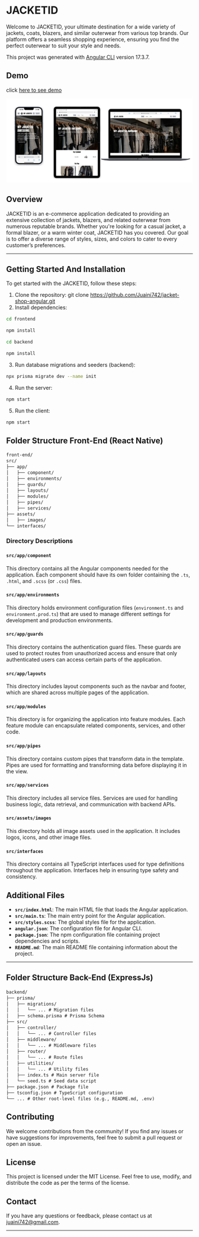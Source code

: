 # JACKETID

Welcome to JACKETID, your ultimate destination for a wide variety of jackets, coats, blazers, and similar outerwear from various top brands. Our platform offers a seamless shopping experience, ensuring you find the perfect outerwear to suit your style and needs.

This project was generated with [Angular CLI](https://github.com/angular/angular-cli) version 17.3.7.

## Demo

click [here to see demo](https://jacketid.vercel.app/)

![Juaini](/preview.png)

## Overview

JACKETID is an e-commerce application dedicated to providing an extensive collection of jackets, blazers, and related outerwear from numerous reputable brands. Whether you're looking for a casual jacket, a formal blazer, or a warm winter coat, JACKETID has you covered. Our goal is to offer a diverse range of styles, sizes, and colors to cater to every customer’s preferences.

---

## Getting Started And Installation

To get started with the JACKETID, follow these steps:

1. Clone the repository: git clone https://github.com/Juaini742/jacket-shop-angular.git
2. Install dependencies:

```sh
cd frontend
```

```sh
npm install
```

```sh
cd backend
```

```sh
npm install
```

3. Run database migrations and seeders (backend):

```sh
npx prisma migrate dev --name init
```

4. Run the server:

```sh
npm start
```

5. Run the client:

```sh
npm start
```

## Folder Structure Front-End (React Native)

```
front-end/
src/
├── app/
│   ├── component/
│   ├── environments/
│   ├── guards/
│   ├── layouts/
│   ├── modules/
│   ├── pipes/
│   ├── services/
├── assets/
│   ├── images/
└── interfaces/
```

### Directory Descriptions

#### `src/app/component`

This directory contains all the Angular components needed for the application. Each component should have its own folder containing the `.ts`, `.html`, and `.scss` (or `.css`) files.

#### `src/app/environments`

This directory holds environment configuration files (`environment.ts` and `environment.prod.ts`) that are used to manage different settings for development and production environments.

#### `src/app/guards`

This directory contains the authentication guard files. These guards are used to protect routes from unauthorized access and ensure that only authenticated users can access certain parts of the application.

#### `src/app/layouts`

This directory includes layout components such as the navbar and footer, which are shared across multiple pages of the application.

#### `src/app/modules`

This directory is for organizing the application into feature modules. Each feature module can encapsulate related components, services, and other code.

#### `src/app/pipes`

This directory contains custom pipes that transform data in the template. Pipes are used for formatting and transforming data before displaying it in the view.

#### `src/app/services`

This directory includes all service files. Services are used for handling business logic, data retrieval, and communication with backend APIs.

#### `src/assets/images`

This directory holds all image assets used in the application. It includes logos, icons, and other image files.

#### `src/interfaces`

This directory contains all TypeScript interfaces used for type definitions throughout the application. Interfaces help in ensuring type safety and consistency.

## Additional Files

- **`src/index.html`**: The main HTML file that loads the Angular application.
- **`src/main.ts`**: The main entry point for the Angular application.
- **`src/styles.scss`**: The global styles file for the application.
- **`angular.json`**: The configuration file for Angular CLI.
- **`package.json`**: The npm configuration file containing project dependencies and scripts.
- **`README.md`**: The main README file containing information about the project.

---

## Folder Structure Back-End (ExpressJs)

```
backend/
├── prisma/
│   ├── migrations/
│   │   └── ... # Migration files
│   ├── schema.prisma # Prisma Schema
├── src/
│   ├── controller/
│   │   └── ... # Controller files
│   ├── middleware/
│   │   └── ... # Middleware files
│   ├── router/
│   │   └── ... # Route files
│   ├── utilities/
│   │   └── ... # Utility files
│   ├── index.ts # Main server file
│   └── seed.ts # Seed data script
├── package.json # Package file
├── tsconfig.json # TypeScript configuration
└── ... # Other root-level files (e.g., README.md, .env)
```

## Contributing

We welcome contributions from the community! If you find any issues or have suggestions for improvements, feel free to submit a pull request or open an issue.

## License

This project is licensed under the MIT License. Feel free to use, modify, and distribute the code as per the terms of the license.

## Contact

If you have any questions or feedback, please contact us at juaini742@gmail.com.

---
